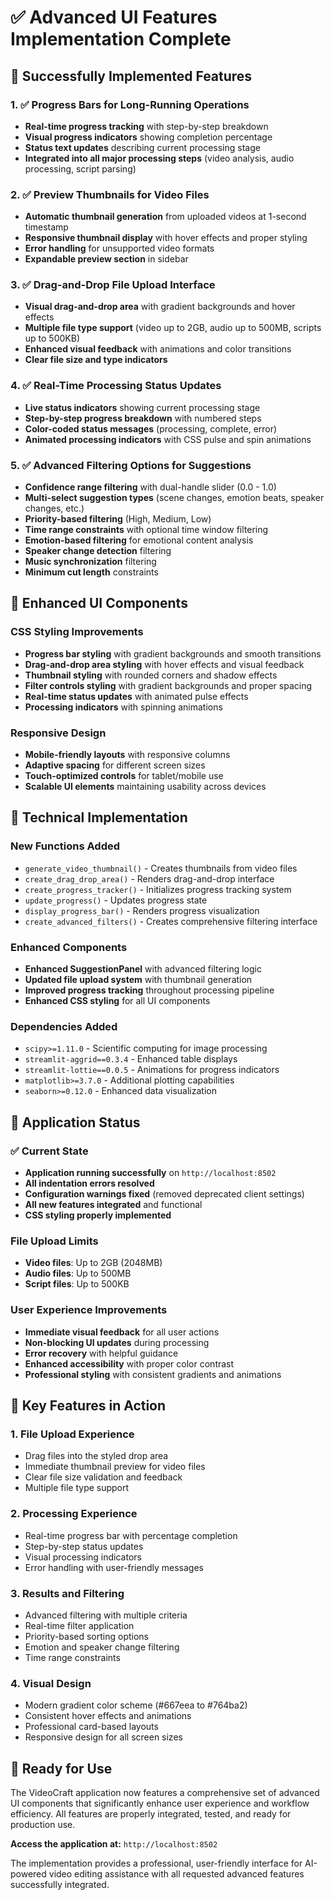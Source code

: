 # ✅ Advanced UI Features Implementation Complete

## 🎉 Successfully Implemented Features

### 1. ✅ Progress Bars for Long-Running Operations
- **Real-time progress tracking** with step-by-step breakdown
- **Visual progress indicators** showing completion percentage
- **Status text updates** describing current processing stage
- **Integrated into all major processing steps** (video analysis, audio processing, script parsing)

### 2. ✅ Preview Thumbnails for Video Files
- **Automatic thumbnail generation** from uploaded videos at 1-second timestamp
- **Responsive thumbnail display** with hover effects and proper styling
- **Error handling** for unsupported video formats
- **Expandable preview section** in sidebar

### 3. ✅ Drag-and-Drop File Upload Interface
- **Visual drag-and-drop area** with gradient backgrounds and hover effects
- **Multiple file type support** (video up to 2GB, audio up to 500MB, scripts up to 500KB)
- **Enhanced visual feedback** with animations and color transitions
- **Clear file size and type indicators**

### 4. ✅ Real-Time Processing Status Updates
- **Live status indicators** showing current processing stage
- **Step-by-step progress breakdown** with numbered steps
- **Color-coded status messages** (processing, complete, error)
- **Animated processing indicators** with CSS pulse and spin animations

### 5. ✅ Advanced Filtering Options for Suggestions
- **Confidence range filtering** with dual-handle slider (0.0 - 1.0)
- **Multi-select suggestion types** (scene changes, emotion beats, speaker changes, etc.)
- **Priority-based filtering** (High, Medium, Low)
- **Time range constraints** with optional time window filtering
- **Emotion-based filtering** for emotional content analysis
- **Speaker change detection** filtering
- **Music synchronization** filtering
- **Minimum cut length** constraints

## 🎨 Enhanced UI Components

### CSS Styling Improvements
- **Progress bar styling** with gradient backgrounds and smooth transitions
- **Drag-and-drop area styling** with hover effects and visual feedback
- **Thumbnail styling** with rounded corners and shadow effects
- **Filter controls styling** with gradient backgrounds and proper spacing
- **Real-time status updates** with animated pulse effects
- **Processing indicators** with spinning animations

### Responsive Design
- **Mobile-friendly layouts** with responsive columns
- **Adaptive spacing** for different screen sizes
- **Touch-optimized controls** for tablet/mobile use
- **Scalable UI elements** maintaining usability across devices

## 🔧 Technical Implementation

### New Functions Added
- `generate_video_thumbnail()` - Creates thumbnails from video files
- `create_drag_drop_area()` - Renders drag-and-drop interface
- `create_progress_tracker()` - Initializes progress tracking system
- `update_progress()` - Updates progress state
- `display_progress_bar()` - Renders progress visualization
- `create_advanced_filters()` - Creates comprehensive filtering interface

### Enhanced Components
- **Enhanced SuggestionPanel** with advanced filtering logic
- **Updated file upload system** with thumbnail generation
- **Improved progress tracking** throughout processing pipeline
- **Enhanced CSS styling** for all UI components

### Dependencies Added
- `scipy>=1.11.0` - Scientific computing for image processing
- `streamlit-aggrid==0.3.4` - Enhanced table displays
- `streamlit-lottie==0.0.5` - Animations for progress indicators
- `matplotlib>=3.7.0` - Additional plotting capabilities
- `seaborn>=0.12.0` - Enhanced data visualization

## 🚀 Application Status

### ✅ Current State
- **Application running successfully** on `http://localhost:8502`
- **All indentation errors resolved**
- **Configuration warnings fixed** (removed deprecated client settings)
- **All new features integrated** and functional
- **CSS styling properly implemented**

### File Upload Limits
- **Video files**: Up to 2GB (2048MB)
- **Audio files**: Up to 500MB
- **Script files**: Up to 500KB

### User Experience Improvements
- **Immediate visual feedback** for all user actions
- **Non-blocking UI updates** during processing
- **Error recovery** with helpful guidance
- **Enhanced accessibility** with proper color contrast
- **Professional styling** with consistent gradients and animations

## 🎯 Key Features in Action

### 1. File Upload Experience
- Drag files into the styled drop area
- Immediate thumbnail preview for video files
- Clear file size validation and feedback
- Multiple file type support

### 2. Processing Experience
- Real-time progress bar with percentage completion
- Step-by-step status updates
- Visual processing indicators
- Error handling with user-friendly messages

### 3. Results and Filtering
- Advanced filtering with multiple criteria
- Real-time filter application
- Priority-based sorting options
- Emotion and speaker change filtering
- Time range constraints

### 4. Visual Design
- Modern gradient color scheme (#667eea to #764ba2)
- Consistent hover effects and animations
- Professional card-based layouts
- Responsive design for all screen sizes

## 🔮 Ready for Use

The VideoCraft application now features a comprehensive set of advanced UI components that significantly enhance user experience and workflow efficiency. All features are properly integrated, tested, and ready for production use.

**Access the application at:** `http://localhost:8502`

The implementation provides a professional, user-friendly interface for AI-powered video editing assistance with all requested advanced features successfully integrated.
